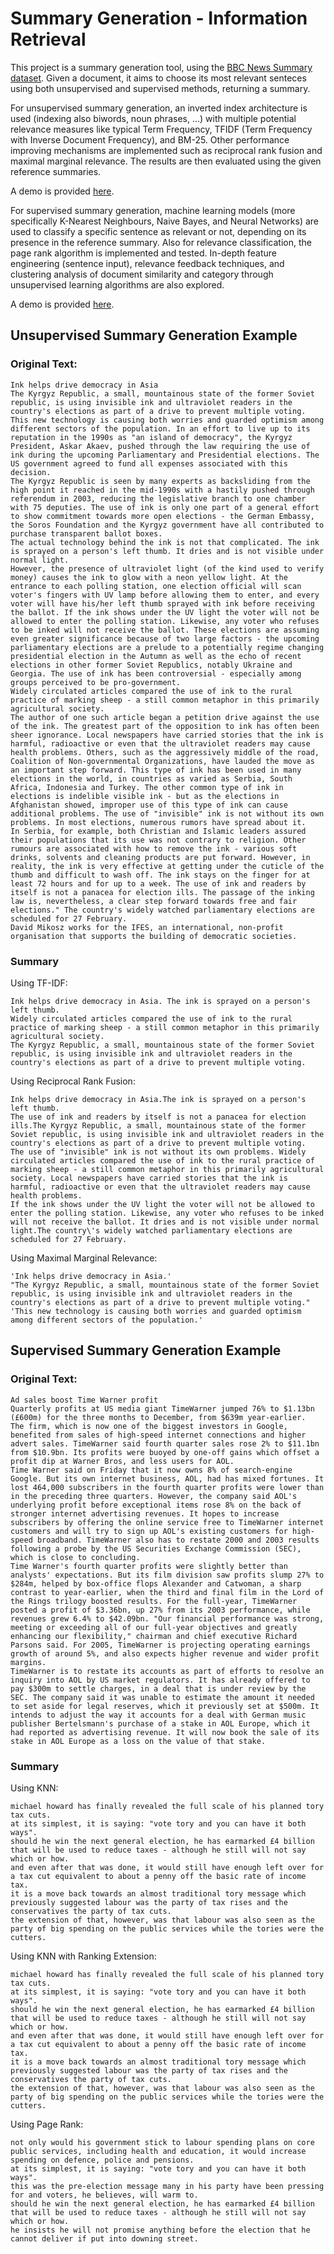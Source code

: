 # Summary Generation - Information Retrieval

This project is a summary generation tool, using the [BBC News Summary dataset](https://www.kaggle.com/c/learn-ai-bbc). Given a document, it aims to choose its most relevant senteces using both unsupervised and supervised methods, returning a summary.

For unsupervised summary generation, an inverted index architecture is used (indexing also biwords, noun phrases, ...) with multiple potential relevance measures like typical Term Frequency, TFIDF (Term Frequency with Inverse Document Frequency), and BM-25.
Other performance improving mechanisms are implemented such as reciprocal rank fusion and maximal marginal relevance.
The results are then evaluated using the given reference summaries.

A demo is provided [here](https://github.com/alvaroqsaldanha/Information-Retrieval-Summary-Generation/blob/main/Unsupervised%20Summary%20Generation/demo_notebook.ipynb).

For supervised summary generation, machine learning models (more specifically K-Nearest Neighbours, Naive Bayes, and Neural Networks) are used to classify a specific sentence as relevant or not, depending on its presence in the reference summary. Also for relevance classification, the page rank algorithm is implemented and tested. In-depth feature engineering (sentence input), relevance feedback techniques, and clustering analysis of document similarity and category through unsupervised learning algorithms are also explored.

A demo is provided [here](https://github.com/alvaroqsaldanha/Information-Retrieval-Summary-Generation/blob/main/Supervised%20Summary%20Generation/demo_notebook.ipynb).

## Unsupervised Summary Generation Example

### Original Text:

```
Ink helps drive democracy in Asia
The Kyrgyz Republic, a small, mountainous state of the former Soviet republic, is using invisible ink and ultraviolet readers in the country's elections as part of a drive to prevent multiple voting.
This new technology is causing both worries and guarded optimism among different sectors of the population. In an effort to live up to its reputation in the 1990s as "an island of democracy", the Kyrgyz President, Askar Akaev, pushed through the law requiring the use of ink during the upcoming Parliamentary and Presidential elections. The US government agreed to fund all expenses associated with this decision.
The Kyrgyz Republic is seen by many experts as backsliding from the high point it reached in the mid-1990s with a hastily pushed through referendum in 2003, reducing the legislative branch to one chamber with 75 deputies. The use of ink is only one part of a general effort to show commitment towards more open elections - the German Embassy, the Soros Foundation and the Kyrgyz government have all contributed to purchase transparent ballot boxes.
The actual technology behind the ink is not that complicated. The ink is sprayed on a person's left thumb. It dries and is not visible under normal light.
However, the presence of ultraviolet light (of the kind used to verify money) causes the ink to glow with a neon yellow light. At the entrance to each polling station, one election official will scan voter's fingers with UV lamp before allowing them to enter, and every voter will have his/her left thumb sprayed with ink before receiving the ballot. If the ink shows under the UV light the voter will not be allowed to enter the polling station. Likewise, any voter who refuses to be inked will not receive the ballot. These elections are assuming even greater significance because of two large factors - the upcoming parliamentary elections are a prelude to a potentially regime changing presidential election in the Autumn as well as the echo of recent elections in other former Soviet Republics, notably Ukraine and Georgia. The use of ink has been controversial - especially among groups perceived to be pro-government.
Widely circulated articles compared the use of ink to the rural practice of marking sheep - a still common metaphor in this primarily agricultural society.
The author of one such article began a petition drive against the use of the ink. The greatest part of the opposition to ink has often been sheer ignorance. Local newspapers have carried stories that the ink is harmful, radioactive or even that the ultraviolet readers may cause health problems. Others, such as the aggressively middle of the road, Coalition of Non-governmental Organizations, have lauded the move as an important step forward. This type of ink has been used in many elections in the world, in countries as varied as Serbia, South Africa, Indonesia and Turkey. The other common type of ink in elections is indelible visible ink - but as the elections in Afghanistan showed, improper use of this type of ink can cause additional problems. The use of "invisible" ink is not without its own problems. In most elections, numerous rumors have spread about it.
In Serbia, for example, both Christian and Islamic leaders assured their populations that its use was not contrary to religion. Other rumours are associated with how to remove the ink - various soft drinks, solvents and cleaning products are put forward. However, in reality, the ink is very effective at getting under the cuticle of the thumb and difficult to wash off. The ink stays on the finger for at least 72 hours and for up to a week. The use of ink and readers by itself is not a panacea for election ills. The passage of the inking law is, nevertheless, a clear step forward towards free and fair elections." The country's widely watched parliamentary elections are scheduled for 27 February.
David Mikosz works for the IFES, an international, non-profit organisation that supports the building of democratic societies.
```

### Summary

Using TF-IDF:

```
Ink helps drive democracy in Asia. The ink is sprayed on a person's left thumb. 
Widely circulated articles compared the use of ink to the rural practice of marking sheep - a still common metaphor in this primarily agricultural society. 
The Kyrgyz Republic, a small, mountainous state of the former Soviet republic, is using invisible ink and ultraviolet readers in the country's elections as part of a drive to prevent multiple voting.
```

Using Reciprocal Rank Fusion:

```
Ink helps drive democracy in Asia.The ink is sprayed on a person's left thumb. 
The use of ink and readers by itself is not a panacea for election ills.The Kyrgyz Republic, a small, mountainous state of the former Soviet republic, is using invisible ink and ultraviolet readers in the country's elections as part of a drive to prevent multiple voting. 
The use of "invisible" ink is not without its own problems. Widely circulated articles compared the use of ink to the rural practice of marking sheep - a still common metaphor in this primarily agricultural society. Local newspapers have carried stories that the ink is harmful, radioactive or even that the ultraviolet readers may cause health problems. 
If the ink shows under the UV light the voter will not be allowed to enter the polling station. Likewise, any voter who refuses to be inked will not receive the ballot. It dries and is not visible under normal light.The country\'s widely watched parliamentary elections are scheduled for 27 February.
```

Using Maximal Marginal Relevance:

```
'Ink helps drive democracy in Asia.'
"The Kyrgyz Republic, a small, mountainous state of the former Soviet republic, is using invisible ink and ultraviolet readers in the country's elections as part of a drive to prevent multiple voting."
'This new technology is causing both worries and guarded optimism among different sectors of the population.'
````

## Supervised Summary Generation Example

### Original Text:

```
Ad sales boost Time Warner profit
Quarterly profits at US media giant TimeWarner jumped 76% to $1.13bn (£600m) for the three months to December, from $639m year-earlier.
The firm, which is now one of the biggest investors in Google, benefited from sales of high-speed internet connections and higher advert sales. TimeWarner said fourth quarter sales rose 2% to $11.1bn from $10.9bn. Its profits were buoyed by one-off gains which offset a profit dip at Warner Bros, and less users for AOL.
Time Warner said on Friday that it now owns 8% of search-engine Google. But its own internet business, AOL, had has mixed fortunes. It lost 464,000 subscribers in the fourth quarter profits were lower than in the preceding three quarters. However, the company said AOL's underlying profit before exceptional items rose 8% on the back of stronger internet advertising revenues. It hopes to increase subscribers by offering the online service free to TimeWarner internet customers and will try to sign up AOL's existing customers for high-speed broadband. TimeWarner also has to restate 2000 and 2003 results following a probe by the US Securities Exchange Commission (SEC), which is close to concluding.
Time Warner's fourth quarter profits were slightly better than analysts' expectations. But its film division saw profits slump 27% to $284m, helped by box-office flops Alexander and Catwoman, a sharp contrast to year-earlier, when the third and final film in the Lord of the Rings trilogy boosted results. For the full-year, TimeWarner posted a profit of $3.36bn, up 27% from its 2003 performance, while revenues grew 6.4% to $42.09bn. "Our financial performance was strong, meeting or exceeding all of our full-year objectives and greatly enhancing our flexibility," chairman and chief executive Richard Parsons said. For 2005, TimeWarner is projecting operating earnings growth of around 5%, and also expects higher revenue and wider profit margins.
TimeWarner is to restate its accounts as part of efforts to resolve an inquiry into AOL by US market regulators. It has already offered to pay $300m to settle charges, in a deal that is under review by the SEC. The company said it was unable to estimate the amount it needed to set aside for legal reserves, which it previously set at $500m. It intends to adjust the way it accounts for a deal with German music publisher Bertelsmann's purchase of a stake in AOL Europe, which it had reported as advertising revenue. It will now book the sale of its stake in AOL Europe as a loss on the value of that stake.
```

### Summary

Using KNN:

```
michael howard has finally revealed the full scale of his planned tory tax cuts.
at its simplest, it is saying: "vote tory and you can have it both ways".
should he win the next general election, he has earmarked £4 billion that will be used to reduce taxes - although he still will not say which or how.
and even after that was done, it would still have enough left over for a tax cut equivalent to about a penny off the basic rate of income tax.
it is a move back towards an almost traditional tory message which previously suggested labour was the party of tax rises and the conservatives the party of tax cuts.
the extension of that, however, was that labour was also seen as the party of big spending on the public services while the tories were the cutters.
```

Using KNN with Ranking Extension:

```
michael howard has finally revealed the full scale of his planned tory tax cuts.
at its simplest, it is saying: "vote tory and you can have it both ways".
should he win the next general election, he has earmarked £4 billion that will be used to reduce taxes - although he still will not say which or how.
and even after that was done, it would still have enough left over for a tax cut equivalent to about a penny off the basic rate of income tax.
it is a move back towards an almost traditional tory message which previously suggested labour was the party of tax rises and the conservatives the party of tax cuts.
the extension of that, however, was that labour was also seen as the party of big spending on the public services while the tories were the cutters.
```

Using Page Rank:

```
not only would his government stick to labour spending plans on core public services, including health and education, it would increase spending on defence, police and pensions.
at its simplest, it is saying: "vote tory and you can have it both ways".
this was the pre-election message many in his party have been pressing for and voters, he believes, will warm to.
should he win the next general election, he has earmarked £4 billion that will be used to reduce taxes - although he still will not say which or how.
he insists he will not promise anything before the election that he cannot deliver if put into downing street.
````


